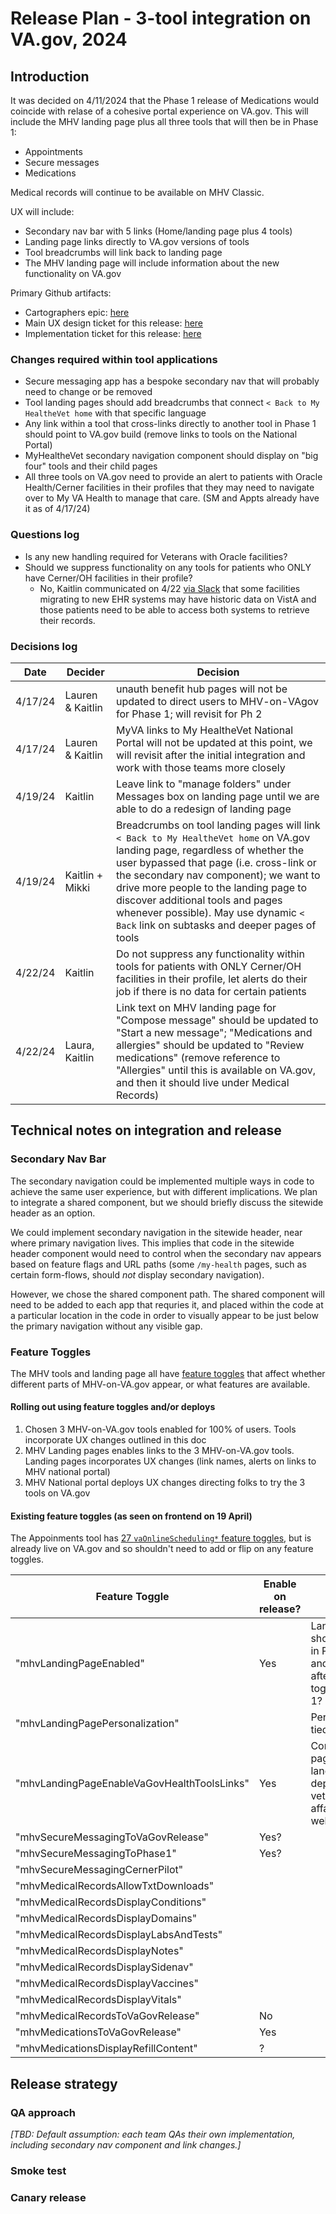 # Release Plan - 3-tool integration on VA.gov, 2024

## Introduction

It was decided on 4/11/2024 that the Phase 1 release of Medications would coincide with relase of a cohesive portal experience on VA.gov. This will include the MHV landing page plus all three tools that will then be in Phase 1:
- Appointments
- Secure messages
- Medications

Medical records will continue to be available on MHV Classic.

UX will include:
- Secondary nav bar with 5 links (Home/landing page plus 4 tools)
- Landing page links directly to VA.gov versions of tools
- Tool breadcrumbs will link back to landing page
- The MHV landing page will include information about the new functionality on VA.gov

Primary Github artifacts:
- Cartographers epic: [here](https://github.com/department-of-veterans-affairs/va.gov-team/issues/80402)
- Main UX design ticket for this release: [here](https://github.com/department-of-veterans-affairs/va.gov-team/issues/74454)
- Implementation ticket for this release: [here](https://github.com/department-of-veterans-affairs/va.gov-team/issues/80401)

### Changes required within tool applications
- Secure messaging app has a bespoke secondary nav that will probably need to change or be removed
- Tool landing pages should add breadcrumbs that connect `< Back to My HealtheVet home` with that specific language
- Any link within a tool that cross-links directly to another tool in Phase 1 should point to VA.gov build (remove links to tools on the National Portal)
- MyHealtheVet secondary navigation component should display on "big four" tools and their child pages
- All three tools on VA.gov need to provide an alert to patients with Oracle Health/Cerner facilities in their profiles that they may need to navigate over to My VA Health to manage that care. (SM and Appts already have it as of 4/17/24)

### Questions log
- Is any new handling required for Veterans with Oracle facilities?
- Should we suppress functionality on any tools for patients who ONLY have Cerner/OH facilities in their profile?
  * No, Kaitlin communicated on 4/22 [via Slack](https://dsva.slack.com/archives/C04DRS3L9NV/p1713455728629549) that some facilities migrating to new EHR systems may have historic data on VistA and those patients need to be able to access both systems to retrieve their records. 

### Decisions log
| Date | Decider | Decision |
|-|-|-|
| 4/17/24 | Lauren & Kaitlin | unauth benefit hub pages will not be updated to direct users to MHV-on-VAgov for Phase 1; will revisit for Ph 2 |
| 4/17/24 | Lauren & Kaitlin | MyVA links to My HealtheVet National Portal will not be updated at this point, we will revisit after the initial integration and work with those teams more closely |
| 4/19/24 | Kaitlin | Leave link to "manage folders" under Messages box on landing page until we are able to do a redesign of landing page |
| 4/19/24 | Kaitlin + Mikki | Breadcrumbs on tool landing pages will link `< Back to My HealtheVet home` on VA.gov landing page, regardless of whether the user bypassed that page (i.e. cross-link or the secondary nav component); we want to drive more people to the landing page to discover additional tools and pages whenever possible). May use dynamic `< Back` link on subtasks and deeper pages of tools |
| 4/22/24 | Kaitlin | Do not suppress any functionality within tools for patients with ONLY Cerner/OH facilities in their profile, let alerts do their job if there is no data for certain patients |
| 4/22/24 | Laura, Kaitlin | Link text on MHV landing page for "Compose message" should be updated to "Start a new message"; "Medications and allergies" should be updated to "Review medications" (remove reference to "Allergies" until this is available on VA.gov, and then it should live under Medical Records) |

## Technical notes on integration and release

### Secondary Nav Bar

The secondary navigation could be implemented multiple ways in code to achieve the same user experience, but with different implications. We plan to integrate a shared component, but we should briefly discuss the sitewide header as an option.

We could implement secondary navigation in the sitewide header, near where primary navigation lives. This implies that code in the sitewide header component would need to control when the secondary nav appears based on feature flags and URL paths (some `/my-health` pages, such as certain form-flows, should _not_ display secondary navigation).

However, we chose the shared component path. The shared component will need to be added to each app that requries it, and placed within the code at a particular location in the code in order to visually appear to be just below the primary navigation without any visible gap.

### Feature Toggles

The MHV tools and landing page all have [feature toggles](https://github.com/department-of-veterans-affairs/vets-website/blob/cd3c891ea9fd80fb0023048dc24e3de3265b05d7/src/platform/utilities/feature-toggles/featureFlagNames.json#L105-L120) that affect whether different parts of MHV-on-VA.gov appear, or what features are available. 

#### Rolling out using feature toggles and/or deploys

1. Chosen 3 MHV-on-VA.gov tools enabled for 100% of users. Tools incorporate UX changes outlined in this doc
2. MHV Landing pages enables links to the 3 MHV-on-VA.gov tools. Landing pages incorporates UX changes (link names, alerts on links to MHV national portal)
3. MHV National portal deploys UX changes directing folks to try the 3 tools on VA.gov

#### Existing feature toggles (as seen on frontend on 19 April)

The Appoinments tool has [27 `vaOnlineScheduling*` feature toggles](https://github.com/department-of-veterans-affairs/vets-website/blob/cd3c891ea9fd80fb0023048dc24e3de3265b05d7/src/platform/utilities/feature-toggles/featureFlagNames.json#L204-L231), but is already live on VA.gov and so shouldn't need to add or flip on any feature toggles.

| Feature Toggle | Enable on release? | Comments |
| - | - | - | 
| "mhvLandingPageEnabled" | Yes | Landing page should be enabled in Phase 1 launch and not disabled after. Remove toggle after Phase 1? |
| "mhvLandingPagePersonalization" |  | Personalization not tied to phase 1 |
| "mhvLandingPageEnableVaGovHealthToolsLinks" | Yes | Controls landing page links on landing page, per department-of-veterans-affairs/vets-website/pull/29259 |
| "mhvSecureMessagingToVaGovRelease" | Yes? |  |
| "mhvSecureMessagingToPhase1" | Yes? |  |
| "mhvSecureMessagingCernerPilot" |  |  |
| "mhvMedicalRecordsAllowTxtDownloads" |  |  |
| "mhvMedicalRecordsDisplayConditions" |  |  |
| "mhvMedicalRecordsDisplayDomains" |  |  |
| "mhvMedicalRecordsDisplayLabsAndTests" |  |  |
| "mhvMedicalRecordsDisplayNotes" |  |  |
| "mhvMedicalRecordsDisplaySidenav" |  |  |
| "mhvMedicalRecordsDisplayVaccines" |  |  |
| "mhvMedicalRecordsDisplayVitals" |  |  |
| "mhvMedicalRecordsToVaGovRelease" | No |  |
| "mhvMedicationsToVaGovRelease" | Yes |  |
| "mhvMedicationsDisplayRefillContent" | ? |  |

## Release strategy

### QA approach

_[TBD: Default assumption: each team QAs their own implementation, including secondary nav component and link changes.]_

### Smoke test


### Canary release










